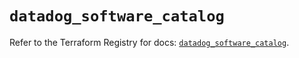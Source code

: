 # `datadog_software_catalog`

Refer to the Terraform Registry for docs: [`datadog_software_catalog`](https://registry.terraform.io/providers/datadog/datadog/3.60.1/docs/resources/software_catalog).
